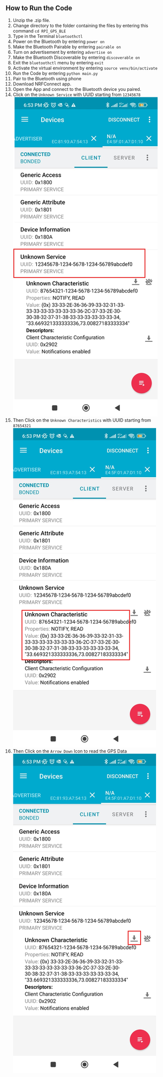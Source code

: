 ## How to Run the Code
1. Unzip the .zip file.
2. Change directory to the folder containing the files by entering this command `cd RPI_GPS_BLE`
3. Type in the Terminal `bluetoothctl`
4. Power on the Bluetooth by entering `power on`
5. Make the Bluetooth Pairable by entering `pairable on`
6. Turn on advertisement by entering `advertise on`
7. Make the Bluetooth Discoverable by entering `discoverable on`
8. Exit the `bluetoothctl` menu by entering `exit`
9. Activate the virtual environment by entering `source venv/bin/activate`
10. Run the Code by entering `python main.py`
11. Pair to the Bluetooth using phone
12. Download NRFConnect app.
13. Open the App and connect to the Bluetooth device you paired.
14. Click on the `Unknown Service` with UUID starting from `12345678`                                             
![alt text](imgs/image.png)
15. Then Click on the `Unknown Characteristics` with UUID starting from `87654321`                                                         
![alt text](imgs/image2.png)
16. Then Click on the `Arrow Down` Icon to read the GPS Data                                                                           
![alt text](imgs/image3.png)